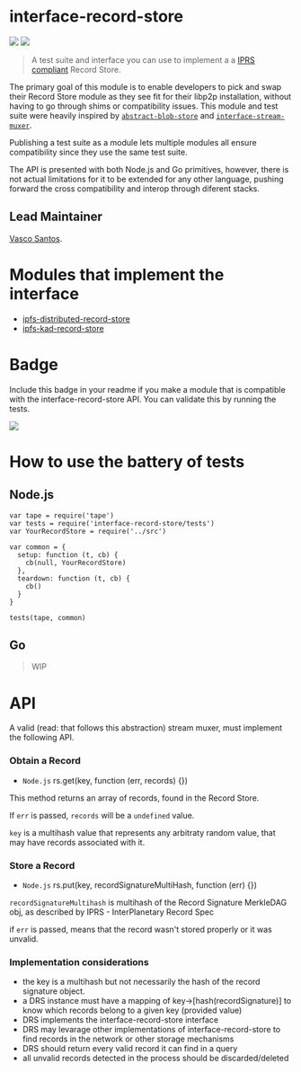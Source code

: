 interface-record-store
=====================

[![](https://img.shields.io/badge/made%20by-Protocol%20Labs-blue.svg?style=flat-square)](http://ipn.io) [![](https://img.shields.io/badge/freenode-%23ipfs-blue.svg?style=flat-square)](http://webchat.freenode.net/?channels=%23ipfs)

> A test suite and interface you can use to implement a a [IPRS compliant](/IPRS.md) Record Store. 

The primary goal of this module is to enable developers to pick and swap their Record Store module as they see fit for their libp2p installation, without having to go through shims or compatibility issues. This module and test suite were heavily inspired by [`abstract-blob-store`](https://github.com/maxogden/abstract-blob-store) and [`interface-stream-muxer`](https://github.com/libp2p/interface-stream-muxer).

Publishing a test suite as a module lets multiple modules all ensure compatibility since they use the same test suite.

The API is presented with both Node.js and Go primitives, however, there is not actual limitations for it to be extended for any other language, pushing forward the cross compatibility and interop through diferent stacks.

## Lead Maintainer

[Vasco Santos](https://github.com/vasco-santos).

# Modules that implement the interface

- [ipfs-distributed-record-store](https://github.com/libp2p/js-libp2p-distributed-record-store)
- [ipfs-kad-record-store](https://github.com/libp2p/js-libp2p-kad-record-store)

# Badge

Include this badge in your readme if you make a module that is compatible with the interface-record-store API. You can validate this by running the tests.

![](https://raw.githubusercontent.com/diasdavid/interface-record-store/master/img/badge.png)

# How to use the battery of tests

## Node.js

```
var tape = require('tape')
var tests = require('interface-record-store/tests')
var YourRecordStore = require('../src')

var common = {
  setup: function (t, cb) {
    cb(null, YourRecordStore)
  },
  teardown: function (t, cb) {
    cb()
  }
}

tests(tape, common)
```

## Go

> WIP

# API

A valid (read: that follows this abstraction) stream muxer, must implement the following API.

### Obtain a Record

- `Node.js` rs.get(key, function (err, records) {})

This method returns an array of records, found in the Record Store.

If `err` is passed, `records` will be a `undefined` value.

`key` is a multihash value that represents any arbitraty random value, that may have records associated with it.

### Store a Record

- `Node.js` rs.put(key, recordSignatureMultiHash, function (err) {})

`recordSignatureMultihash` is multihash of the Record Signature MerkleDAG obj, as described by IPRS - InterPlanetary Record Spec

if `err` is passed, means that the record wasn't stored properly or it was unvalid.

### Implementation considerations


- the key is a multihash but not necessarily the hash of the record signature object.
- a DRS instance must have a mapping of key->[hash(recordSignature)] to know which records belong to a given key (provided value)
- DRS implements the interface-record-store interface
- DRS may levarage other implementations of interface-record-store to find records in the network or other storage mechanisms
- DRS should return every valid record it can find in a query
- all unvalid records detected in the process should be discarded/deleted
